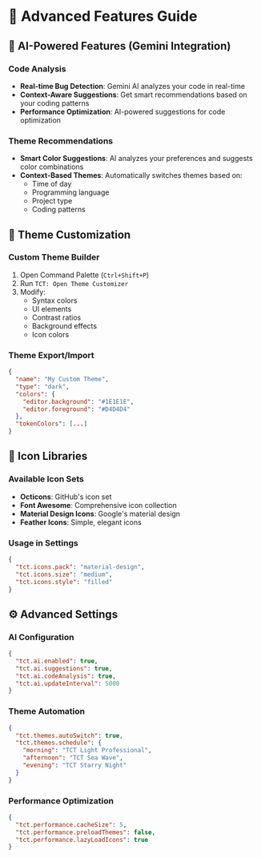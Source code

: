 # 🎨 Advanced Features Guide

## 🤖 AI-Powered Features (Gemini Integration)

### Code Analysis

- **Real-time Bug Detection**: Gemini AI analyzes your code in real-time
- **Context-Aware Suggestions**: Get smart recommendations based on your coding patterns
- **Performance Optimization**: AI-powered suggestions for code optimization

### Theme Recommendations

- **Smart Color Suggestions**: AI analyzes your preferences and suggests color combinations
- **Context-Based Themes**: Automatically switches themes based on:
  - Time of day
  - Programming language
  - Project type
  - Coding patterns

## 🎨 Theme Customization

### Custom Theme Builder

1. Open Command Palette (`Ctrl+Shift+P`)
2. Run `TCT: Open Theme Customizer`
3. Modify:
   - Syntax colors
   - UI elements
   - Contrast ratios
   - Background effects
   - Icon colors

### Theme Export/Import

```json
{
  "name": "My Custom Theme",
  "type": "dark",
  "colors": {
    "editor.background": "#1E1E1E",
    "editor.foreground": "#D4D4D4"
  },
  "tokenColors": [...]
}
```

## 🎯 Icon Libraries

### Available Icon Sets

- **Octicons**: GitHub's icon set
- **Font Awesome**: Comprehensive icon collection
- **Material Design Icons**: Google's material design
- **Feather Icons**: Simple, elegant icons

### Usage in Settings

```json
{
  "tct.icons.pack": "material-design",
  "tct.icons.size": "medium",
  "tct.icons.style": "filled"
}
```

## ⚙️ Advanced Settings

### AI Configuration

```json
{
  "tct.ai.enabled": true,
  "tct.ai.suggestions": true,
  "tct.ai.codeAnalysis": true,
  "tct.ai.updateInterval": 5000
}
```

### Theme Automation

```json
{
  "tct.themes.autoSwitch": true,
  "tct.themes.schedule": {
    "morning": "TCT Light Professional",
    "afternoon": "TCT Sea Wave",
    "evening": "TCT Starry Night"
  }
}
```

### Performance Optimization

```json
{
  "tct.performance.cacheSize": 5,
  "tct.performance.preloadThemes": false,
  "tct.performance.lazyLoadIcons": true
}
```
